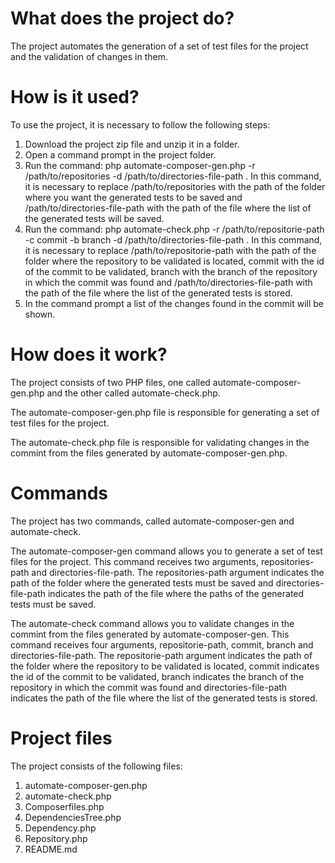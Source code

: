 # What does the project do?

The project automates the generation of a set of test files for the project and the validation of changes in them.

# How is it used?

To use the project, it is necessary to follow the following steps:

1. Download the project zip file and unzip it in a folder.
2. Open a command prompt in the project folder.
3. Run the command: php automate-composer-gen.php -r /path/to/repositories -d /path/to/directories-file-path . In this command, it is necessary to replace /path/to/repositories with the path of the folder where you want the generated tests to be saved and /path/to/directories-file-path with the path of the file where the list of the generated tests will be saved.
4. Run the command: php automate-check.php -r /path/to/repositorie-path -c commit -b branch -d /path/to/directories-file-path . In this command, it is necessary to replace /path/to/repositorie-path with the path of the folder where the repository to be validated is located, commit with the id of the commit to be validated, branch with the branch of the repository in which the commit was found and /path/to/directories-file-path with the path of the file where the list of the generated tests is stored.
5. In the command prompt a list of the changes found in the commit will be shown.

# How does it work?

The project consists of two PHP files, one called automate-composer-gen.php and the other called automate-check.php.

The automate-composer-gen.php file is responsible for generating a set of test files for the project.

The automate-check.php file is responsible for validating changes in the commint from the files generated by automate-composer-gen.php.

# Commands

The project has two commands, called automate-composer-gen and automate-check.

The automate-composer-gen command allows you to generate a set of test files for the project. This command receives two arguments, repositories-path and directories-file-path. The repositories-path argument indicates the path of the folder where the generated tests must be saved and directories-file-path indicates the path of the file where the paths of the generated tests must be saved.

The automate-check command allows you to validate changes in the commint from the files generated by automate-composer-gen. This command receives four arguments, repositorie-path, commit, branch and directories-file-path. The repositorie-path argument indicates the path of the folder where the repository to be validated is located, commit indicates the id of the commit to be validated, branch indicates the branch of the repository in which the commit was found and directories-file-path indicates the path of the file where the list of the generated tests is stored.

# Project files

The project consists of the following files:

1. automate-composer-gen.php
2. automate-check.php
3. Composerfiles.php
4. DependenciesTree.php
5. Dependency.php
6. Repository.php
7. README.md
